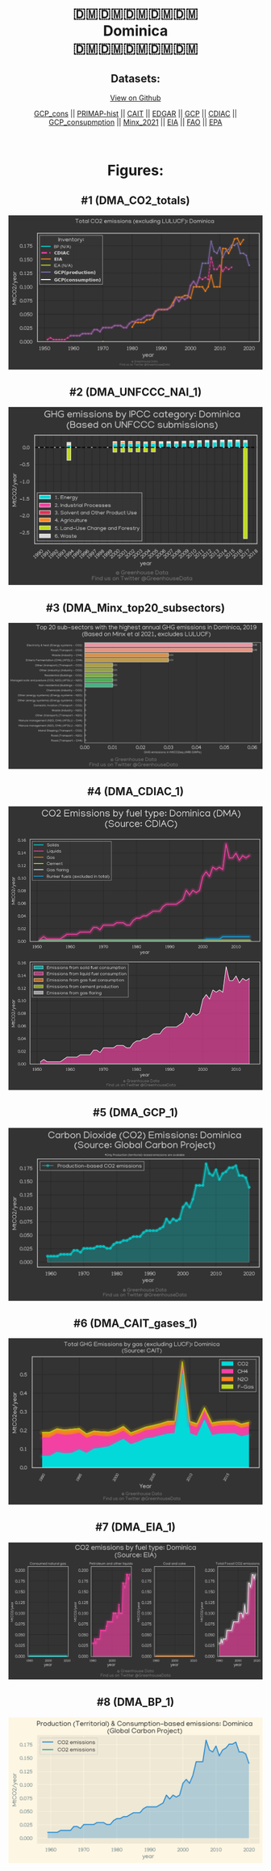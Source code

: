 
<center>
<h1 align="center">
🇩🇲🇩🇲🇩🇲🇩🇲🇩🇲
<br>
Dominica
<br>
🇩🇲🇩🇲🇩🇲🇩🇲🇩🇲
</h1>
<h2>Datasets:</h2>
<p><a href="https://github.com/dquintani/GreenhouseData/tree/master/country_data/DMA_Dominica/data">View on Github</a>
<br></p><p><a href="data/DMA_GCP_cons.csv">GCP_cons</a> || <a href="data/DMA_PRIMAP-hist.csv">PRIMAP-hist</a> || <a href="data/DMA_CAIT.csv">CAIT</a> || <a href="data/DMA_EDGAR.csv">EDGAR</a> || <a href="data/DMA_GCP.csv">GCP</a> || <a href="data/DMA_CDIAC.csv">CDIAC</a> || <a href="data/DMA_GCP_consupmption.csv">GCP_consupmption</a> || <a href="data/DMA_Minx_2021.csv">Minx_2021</a> || <a href="data/DMA_EIA.csv">EIA</a> || <a href="data/DMA_FAO.csv">FAO</a> || <a href="data/DMA_EPA.csv">EPA</a></p><p><br></p>
<h1>Figures:</h1><h2>#1 (DMA_CO2_totals)</h2>
<p><img alt="" src="figures/DMA_CO2_totals.png" /></p><h2>#2 (DMA_UNFCCC_NAI_1)</h2>
<p><img alt="" src="figures/DMA_UNFCCC_NAI_1.png" /></p><h2>#3 (DMA_Minx_top20_subsectors)</h2>
<p><img alt="" src="figures/DMA_Minx_top20_subsectors.png" /></p><h2>#4 (DMA_CDIAC_1)</h2>
<p><img alt="" src="figures/DMA_CDIAC_1.png" /></p><h2>#5 (DMA_GCP_1)</h2>
<p><img alt="" src="figures/DMA_GCP_1.png" /></p><h2>#6 (DMA_CAIT_gases_1)</h2>
<p><img alt="" src="figures/DMA_CAIT_gases_1.png" /></p><h2>#7 (DMA_EIA_1)</h2>
<p><img alt="" src="figures/DMA_EIA_1.png" /></p><h2>#8 (DMA_BP_1)</h2>
<p><img alt="" src="figures/DMA_BP_1.png" /></p>